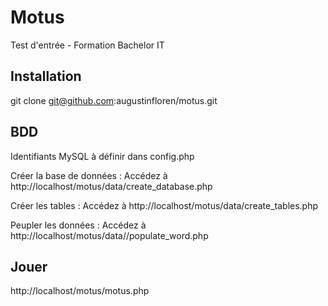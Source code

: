 # Motus

Test d'entrée - Formation Bachelor IT

## Installation

git clone git@github.com:augustinfloren/motus.git

## BDD

Identifiants MySQL à définir dans config.php

Créer la base de données : Accédez à http://localhost/motus/data/create_database.php 

Créer les tables : Accédez à http://localhost/motus/data/create_tables.php 

Peupler les données : Accédez à http://localhost/motus/data//populate_word.php 

## Jouer

http://localhost/motus/motus.php




